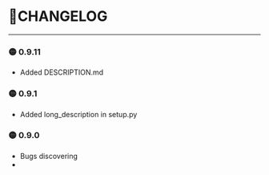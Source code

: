 # 🦜CHANGELOG

---
### 🟡 0.9.11
* Added DESCRIPTION.md

### 🟡 0.9.1

* Added long_description in setup.py

### 🟡 0.9.0

* Bugs discovering
* 